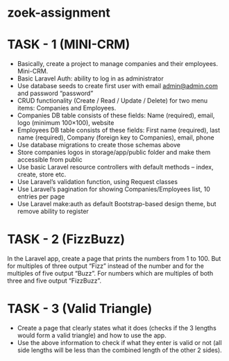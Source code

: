 # zoek-assignment
# TASK - 1 (MINI-CRM)
 - Basically, create a project to manage companies and their employees. Mini-CRM.
 -  Basic Laravel Auth: ability to log in as administrator
 -  Use database seeds to create first user with email admin@admin.com and password “password”
 -  CRUD functionality (Create / Read / Update / Delete) for two menu items: Companies and
   Employees.
 -  Companies DB table consists of these fields: Name (required), email, logo (minimum 100×100),
   website
 -  Employees DB table consists of these fields: First name (required), last name (required), Company
   (foreign key to Companies), email, phone
 -  Use database migrations to create those schemas above
 -  Store companies logos in storage/app/public folder and make them accessible from public
 -  Use basic Laravel resource controllers with default methods – index, create, store etc.
 -  Use Laravel’s validation function, using Request classes
 -  Use Laravel’s pagination for showing Companies/Employees list, 10 entries per page
 -  Use Laravel make:auth as default Bootstrap-based design theme, but remove ability to register

# TASK - 2 (FizzBuzz)
 In the Laravel app, create a page that prints the numbers from 1 to 100.
 But for multiples of three output “Fizz” instead of the number and for the multiples of five
 output “Buzz”.
 For numbers which are multiples of both three and five output “FizzBuzz”.

# TASK - 3 (Valid Triangle)
 - Create a page that clearly states what it does (checks if the 3 lengths would form a valid triangle) and
   how to use the app.
 - Use the above information to check if what they enter is valid or not (all side lengths will be less than
   the combined length of the other 2 sides).

